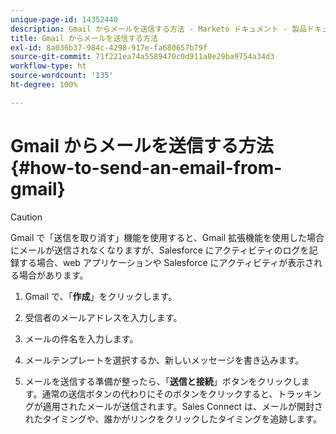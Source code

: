 ```yaml
---
unique-page-id: 14352440
description: Gmail からメールを送信する方法 - Marketo ドキュメント - 製品ドキュメント
title: Gmail からメールを送信する方法
exl-id: 8a036b37-984c-4298-917e-fa680657b79f
source-git-commit: 71f221ea74a5589470c0d911a8e29ba9754a34d3
workflow-type: ht
source-wordcount: '135'
ht-degree: 100%

---
```


# Gmail からメールを送信する方法 {#how-to-send-an-email-from-gmail}

>[!CAUTION]
>
>Gmail で「送信を取り消す」機能を使用すると、Gmail 拡張機能を使用した場合にメールが送信されなくなりますが、Salesforce にアクティビティのログを記録する場合、web アプリケーションや Salesforce にアクティビティが表示される場合があります。

1. Gmail で、「**作成**」をクリックします。

1. 受信者のメールアドレスを入力します。

1. メールの件名を入力します。

1. メールテンプレートを選択するか、新しいメッセージを書き込みます。

1. メールを送信する準備が整ったら、「**送信と接続**」ボタンをクリックします。通常の送信ボタンの代わりにそのボタンをクリックすると、トラッキングが適用されたメールが送信されます。Sales Connect は、メールが開封されたタイミングや、誰かがリンクをクリックしたタイミングを追跡します。
